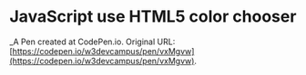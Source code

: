 # JavaScript use HTML5 color chooser
 _A Pen created at CodePen.io. Original URL: [https://codepen.io/w3devcampus/pen/vxMgvw](https://codepen.io/w3devcampus/pen/vxMgvw).

 